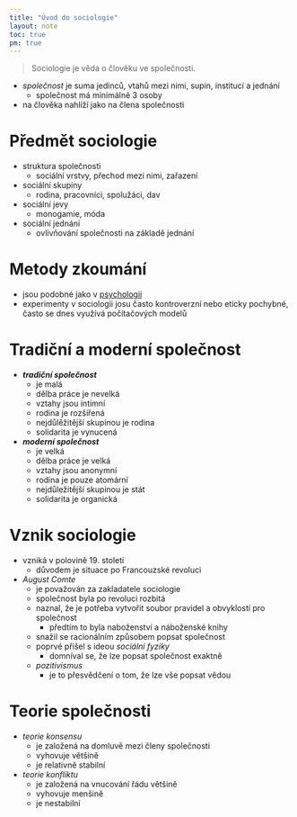 ```yaml
---
title: "Úvod do sociologie"
layout: note
toc: true
pm: true
---
```

> Sociologie je věda o člověku ve společnosti.

- _společnost_ je suma jedinců, vtahů mezi nimi, supin, institucí a jednání
    - společnost má minimálně 3 osoby
- na člověka nahlíží jako na člena společnosti
# Předmět sociologie
- struktura společnosti
    - sociální vrstvy, přechod mezi nimi, zařazení
- sociální skupiny
    - rodina, pracovníci, spolužáci, dav
- sociální jevy
    - monogamie, móda
- sociální jednání
    - ovlivňování společnosti na základě jednání
# Metody zkoumání
- jsou podobné jako v [psychologii](/notes/school/social-sciences/introduction-to-psychology#metody-zkoumání)
- experimenty v sociologii josu často kontroverzní nebo eticky pochybné, často se dnes využívá počítačových modelů
# Tradiční a moderní společnost
- **_tradiční společnost_**
    - je malá
    - dělba práce je nevelká
    - vztahy jsou intimní
    - rodina je rozšířená
    - nejdůlěžitější skupinou je rodina
    - solidarita je vynucená
- **_moderní společnost_**
    - je velká
    - dělba práce je velká
    - vztahy jsou anonymní
    - rodina je pouze atomární
    - nejdůležitější skupinou je stát
    - solidarita je organická
# Vznik sociologie
- vzniká v polovině 19. století
    - důvodem je situace po Francouzské revoluci
- _August Comte_
    - je považován za zakladatele sociologie
    - společnost byla po revoluci rozbitá
    - naznal, že je potřeba vytvořit soubor pravidel a obvyklostí pro společnost
        - předtím to byla naboženství a náboženské knihy
    - snažil se racionálním způsobem popsat společnost
    - poprvé přišel s ideou _sociální fyziky_
        - domníval se, že lze popsat společnost exaktně
    - _pozitivismus_
        - je to přesvědčení o tom, že lze vše popsat vědou
# Teorie společnosti
- _teorie konsensu_
    - je založená na domluvě mezi členy společnosti
    - vyhovuje většině
    - je relativně stabilní
- _teorie konfliktu_
    - je založená na vnucování řádu většině
    - vyhovuje menšině
    - je nestabilní 
